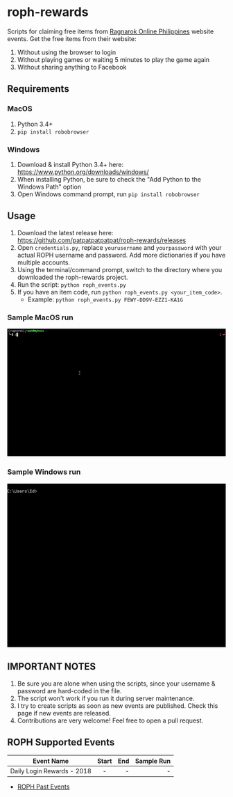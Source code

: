 # roph-rewards
Scripts for claiming free items from [Ragnarok Online Philippines](https://www.ragnarokonline.com.ph/news) website events.
Get the free items from their website:
 1. Without using the browser to login
 2. Without playing games or waiting 5 minutes to play the game again
 3. Without sharing anything to Facebook

## Requirements
### MacOS
1. Python 3.4+
2. `pip install robobrowser`

### Windows
1. Download & install Python 3.4+ here: https://www.python.org/downloads/windows/
2. When installing Python, be sure to check the "Add Python to the Windows Path" option
3. Open Windows command prompt, run `pip install robobrowser`

## Usage
1. Download the latest release here: https://github.com/patpatpatpatpat/roph-rewards/releases
2. Open `credentials.py`, replace `yourusername` and `yourpassword` with your actual ROPH username and password. Add more dictionaries if you have multiple accounts.
3. Using the terminal/command prompt, switch to the directory where you downloaded the roph-rewards project.
4. Run the script: `python roph_events.py`
5. If you have an item code, run `python roph_events.py <your_item_code>`.
   * Example: `python roph_events.py FEWY-DD9V-EZZ1-KA1G`

### Sample MacOS run
![Sample MacOS run](https://github.com/patpatpatpatpat/roph-rewards/blob/master/sample_runs/roph-rewards-mac.gif "Sample MacOS run")
### Sample Windows run
![Sample Windows run](https://github.com/patpatpatpatpat/roph-rewards/blob/master/sample_runs/roph-rewards-windows.gif "Sample Windows run")

## IMPORTANT NOTES
1. Be sure you are alone when using the scripts, since your username & password are hard-coded in the file.
2. The script won't work if you run it during server maintenance.
3. I try to create scripts as soon as new events are published. Check this page if new events are released.
4. Contributions are very welcome! Feel free to open a pull request.

## ROPH Supported Events
| Event Name        | Start           | End  | Sample Run |
| ------------- |:-------------:| -----:| -----:|
| Daily Login Rewards - 2018 | - | - | -

* [ROPH Past Events](https://github.com/patpatpatpatpat/roph-rewards/blob/master/past_events.md)

